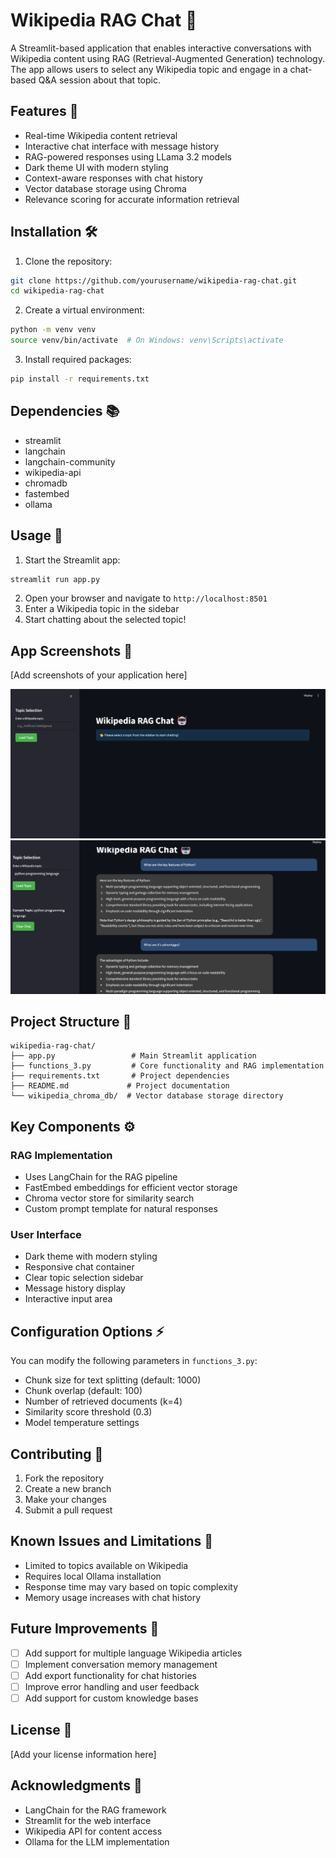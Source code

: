 # Wikipedia RAG Chat 🤖

A Streamlit-based application that enables interactive conversations with Wikipedia content using RAG (Retrieval-Augmented Generation) technology. The app allows users to select any Wikipedia topic and engage in a chat-based Q&A session about that topic.

## Features 🌟

- Real-time Wikipedia content retrieval
- Interactive chat interface with message history
- RAG-powered responses using LLama 3.2 models
- Dark theme UI with modern styling
- Context-aware responses with chat history
- Vector database storage using Chroma
- Relevance scoring for accurate information retrieval

## Installation 🛠️

1. Clone the repository:
```bash
git clone https://github.com/yourusername/wikipedia-rag-chat.git
cd wikipedia-rag-chat
```

2. Create a virtual environment:
```bash
python -m venv venv
source venv/bin/activate  # On Windows: venv\Scripts\activate
```

3. Install required packages:
```bash
pip install -r requirements.txt
```

## Dependencies 📚

- streamlit
- langchain
- langchain-community
- wikipedia-api
- chromadb
- fastembed
- ollama

## Usage 🚀

1. Start the Streamlit app:
```bash
streamlit run app.py
```

2. Open your browser and navigate to `http://localhost:8501`
3. Enter a Wikipedia topic in the sidebar
4. Start chatting about the selected topic!

## App Screenshots 📸

[Add screenshots of your application here]

![Landing page](images/landing.png)
![Example](images/questions.png)


## Project Structure 📁

```
wikipedia-rag-chat/
├── app.py                 # Main Streamlit application
├── functions_3.py         # Core functionality and RAG implementation
├── requirements.txt       # Project dependencies
├── README.md             # Project documentation
└── wikipedia_chroma_db/  # Vector database storage directory
```

## Key Components ⚙️

### RAG Implementation
- Uses LangChain for the RAG pipeline
- FastEmbed embeddings for efficient vector storage
- Chroma vector store for similarity search
- Custom prompt template for natural responses

### User Interface
- Dark theme with modern styling
- Responsive chat container
- Clear topic selection sidebar
- Message history display
- Interactive input area

## Configuration Options ⚡

You can modify the following parameters in `functions_3.py`:
- Chunk size for text splitting (default: 1000)
- Chunk overlap (default: 100)
- Number of retrieved documents (k=4)
- Similarity score threshold (0.3)
- Model temperature settings

## Contributing 🤝

1. Fork the repository
2. Create a new branch
3. Make your changes
4. Submit a pull request

## Known Issues and Limitations 🚧

- Limited to topics available on Wikipedia
- Requires local Ollama installation
- Response time may vary based on topic complexity
- Memory usage increases with chat history

## Future Improvements 🔮

- [ ] Add support for multiple language Wikipedia articles
- [ ] Implement conversation memory management
- [ ] Add export functionality for chat histories
- [ ] Improve error handling and user feedback
- [ ] Add support for custom knowledge bases

## License 📄

[Add your license information here]

## Acknowledgments 👏

- LangChain for the RAG framework
- Streamlit for the web interface
- Wikipedia API for content access
- Ollama for the LLM implementation
